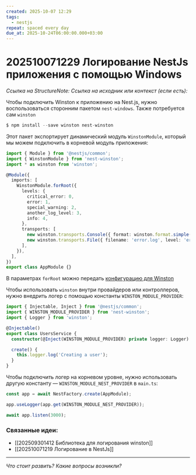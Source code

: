```yaml
---
created: 2025-10-07 12:29
tags:
  - nestjs
repeat: spaced every day
due_at: 2025-10-24T06:00:00.000+03:00
---
```

# 202510071229 Логирование NestJs приложения с помощью Windows

*Ссылка на StructureNote:*
*Ссылка на исходник или контекст (если есть):*

Чтобы подключить Winston к приложению на Nest.js, нужно воспользоваться сторонним пакетом `nest-windows`. Также потребуется сам `winston`

```ts
$ npm install --save winston nest-winston
```

Этот пакет экспортирует динамический модуль `WinstonModule`, который мы можем подключить в корневой модуль приложения:

```ts
import { Module } from '@nestjs/common';
import { WinstonModule } from 'nest-winston';
import * as winston from 'winston';

@Module({
  imports: [
    WinstonModule.forRoot({
      levels: {
        critical_error: 0,
        error: 1,
        special_warning: 2,
        another_log_level: 3,
        info: 4,
      },
      transports: [
        new winston.transports.Console({ format: winston.format.simple() }),
        new winston.transports.File({ filename: 'error.log', level: 'error' }),
      ],
    }),
  ],
})
export class AppModule {}
```

В параметрах `forRoot` можно передать [конфигурацию для Winston](https://github.com/winstonjs/winston#usage)

Чтобы использовать `winston` внутри провайдеров или контроллеров, нужно внедрить логер с помощью константы `WINSTON_MODULE_PROVIDER`:

```ts
import { Injectable, Inject } from '@nestjs/common';
import { WINSTON_MODULE_PROVIDER } from 'nest-winston';
import { Logger } from 'winston';

@Injectable()
export class UsersService {
  constructor(@Inject(WINSTON_MODULE_PROVIDER) private logger: Logger) {}

  create() {
    this.logger.log('Creating a user');
  }
}
```

Чтобы подключить логер на корневом уровне, нужно использовать другую константу — `WINSTON_MODULE_NEST_PROVIDER` в `main.ts`:

```ts
const app = await NestFactory.create(AppModule);

app.useLogger(app.get(WINSTON_MODULE_NEST_PROVIDER));

await app.listen(3000);
```

### Связанные идеи:

* [[202509301412 Библиотека для логирования winston]]
* [[202510071219 Логирование в NestJs]]

---

*Что стоит развить? Какие вопросы возникли?*
